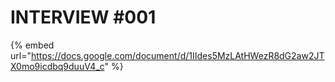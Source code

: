 # INTERVIEW #001

{% embed url="https://docs.google.com/document/d/1IIdes5MzLAtHWezR8dG2aw2JTX0mo9icdbq9duuV4_c" %}

